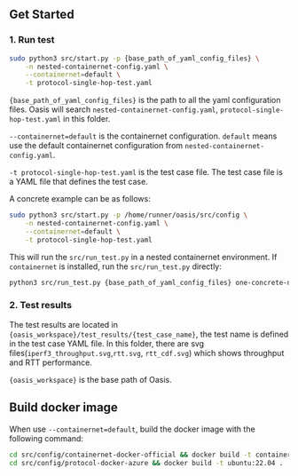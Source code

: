 ## Get Started

### 1. Run test

```bash
sudo python3 src/start.py -p {base_path_of_yaml_config_files} \
    -n nested-containernet-config.yaml \
    --containernet=default \
    -t protocol-single-hop-test.yaml
```

`{base_path_of_yaml_config_files}` is the path to all the yaml configuration files. Oasis will search `nested-containernet-config.yaml`, `protocol-single-hop-test.yaml` in this folder.

`--containernet=default` is the containernet configuration. `default` means use the default containernet configuration from `nested-containernet-config.yaml`.

`-t protocol-single-hop-test.yaml` is the test case file. The test case file is a YAML file that defines the test case.

A concrete example can be as follows:

```bash
sudo python3 src/start.py -p /home/runner/oasis/src/config \
    -n nested-containernet-config.yaml \
    --containernet=default \
    -t protocol-single-hop-test.yaml
```

This will run the `src/run_test.py` in a nested containernet environment. If `containernet` is installed, run the `src/run_test.py` directly:

```bash
python3 src/run_test.py {base_path_of_yaml_config_files} one-concrete-network.yaml
```

### 2. Test results

The test results are located in `{oasis_workspace}/test_results/{test_case_name}`, the test name is defined in the test case YAML file.
In this folder, there are svg files(`iperf3_throughput.svg`,`rtt.svg`, `rtt_cdf.svg`) which shows throughput and RTT performance.

`{oasis_workspace}` is the base path of Oasis.

## Build docker image

When use `--containernet=default`, build the docker image with the following command:

```bash
cd src/config/containernet-docker-official && docker build -t containernet:latest .
cd src/config/protocol-docker-azure && docker build -t ubuntu:22.04 .
```
